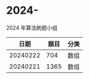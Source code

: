 # 2024-

2024 年算法刷题小组

| 日期     | 题目 | 分类 |
| -------- | ---- | ---- |
| 20240222 | 704  | 数组 |
| 20240221 | 1365 | 数组 |

